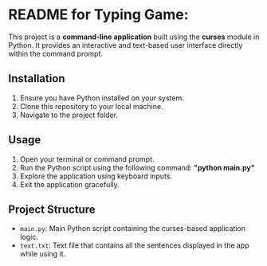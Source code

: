 # README for Typing Game:

This project is a **command-line application** built using the **curses** module in Python. It provides an interactive and text-based user interface directly within the command prompt.

## Installation

1. Ensure you have Python installed on your system.
2. Clone this repository to your local machine.
3. Navigate to the project folder.

## Usage

1. Open your terminal or command prompt.
2. Run the Python script using the following command: **"python main.py"**
3. Explore the application using keyboard inputs.
4. Exit the application gracefully.

## Project Structure

- `main.py`: Main Python script containing the curses-based application logic.
- `text.txt`: Text file that contains all the sentences displayed in the app while using it.
